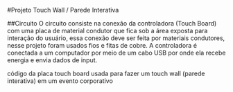 #Projeto Touch Wall / Parede Interativa

##Circuito
O circuito consiste na conexão da controladora (Touch Board) com uma placa de material condutor que fica sob a área exposta para interação do usuário, essa conexão deve ser feita por materiais condutores, nesse projeto foram usados fios e fitas de cobre. A controladora é conectada a um computador por meio de um cabo USB por onde ela recebe energia e envia dados de input.


código da placa touch board usada para fazer um touch wall (parede interativa) em um evento corporativo
